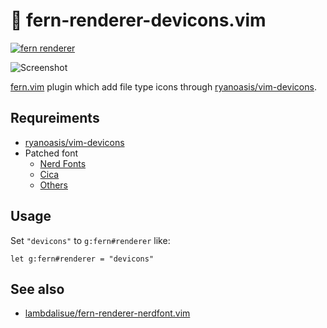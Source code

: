 # 🌿 fern-renderer-devicons.vim

[![fern renderer](https://img.shields.io/badge/🌿%20fern-plugin-yellowgreen)](https://github.com/lambdalisue/fern.vim)

![Screenshot](https://user-images.githubusercontent.com/546312/73591466-0b63e980-4532-11ea-89a6-c289455b4168.png)

[fern.vim](https://github.com/lambdalisue/fern.vim) plugin which add file type icons through [ryanoasis/vim-devicons](https://github.com/ryanoasis/vim-devicons).

## Requreiments

- [ryanoasis/vim-devicons](https://github.com/ryanoasis/vim-devicons)
- Patched font
  - [Nerd Fonts](https://www.nerdfonts.com/)
  - [Cica](https://github.com/miiton/Cica)
  - [Others](https://github.com/ryanoasis/nerd-fonts#patched-fonts)

## Usage

Set `"devicons"` to `g:fern#renderer` like:

```vim
let g:fern#renderer = "devicons"
```

## See also

- [lambdalisue/fern-renderer-nerdfont.vim](https://github.com/lambdalisue/fern-renderer-nerdfont.vim)
